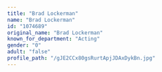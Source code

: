 ```yaml
---
title: "Brad Lockerman"
name: "Brad Lockerman"
id: "1074689"
original_name: "Brad Lockerman"
known_for_department: "Acting"
gender: "0"
adult: "false"
profile_path: "/gJE2CCx80gsRurtApjJDAxDykBn.jpg"
---
```

